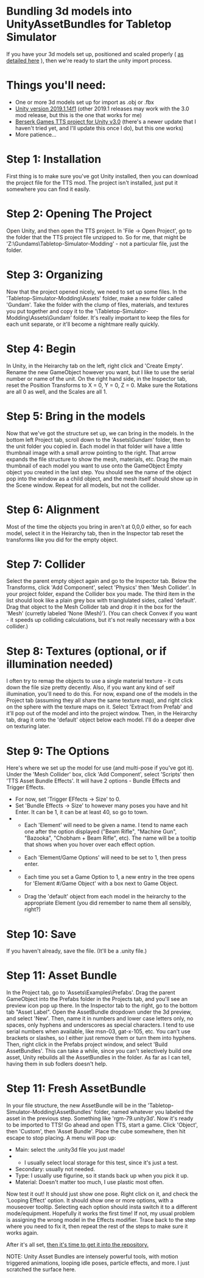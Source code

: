 # Bundling 3d models into UnityAssetBundles for Tabletop Simulator

If you have your 3d models set up, positioned and scaled properly ( [as detailed here](https://github.com/ScornMandark/gundam-tts-assets/blob/main/contributing/3d%20Model%20Prep%20Instructions.md) ), then we're ready to start the unity import process.

# Things you'll need:
- One or more 3d models set up for import as .obj or .fbx
- [Unity version 2019.1.14f1](https://unity3d.com/unity/whats-new/2019.1.14) (other 2019.1 releases may work with the 3.0 mod release, but this is the one that works for me)
- [Berserk Games TTS project for Unity v3.0](https://github.com/Berserk-Games/Tabletop-Simulator-Modding/releases/tag/v3.0) (there's a newer update that I haven't tried yet, and I'll update this once I do), but this one works)
- More patience...

# Step 1: Installation
First thing is to make sure you've got Unity installed, then you can download the project file for the TTS mod.  The project isn't installed, just put it somewhere you can find it easily.

# Step 2: Opening The Project
Open Unity, and then open the TTS project.  In 'File -> Open Project', go to the folder that the TTS project file unzipped to.  So for me, that might be 'Z:\Gundams\Tabletop-Simulator-Modding\' - not a particular file, just the folder.

# Step 3: Organizing
Now that the project opened nicely, we need to set up some files.  In the 'Tabletop-Simulator-Modding\Assets' folder, make a new folder called 'Gundam'.  Take the folder with the clump of files, materials, and textures you put together and copy it to the '\Tabletop-Simulator-Modding\Assets\Gundam' folder.  It's really important to keep the files for each unit separate, or it'll become a nightmare really quickly.

# Step 4: Begin
In Unity, in the Heirarchy tab on the left, right click and 'Create Empty'.  Rename the new GameObject however you want, but I like to use the serial number or name of the unit.  On the right hand side, in the Inspector tab, reset the Position Transforms to X = 0, Y = 0, Z = 0.  Make sure the Rotations are all 0 as well, and the Scales are all 1.

# Step 5: Bring in the models
Now that we've got the structure set up, we can bring in the models.  In the bottom left Project tab, scroll down to the 'Assets\Gundam' folder, then to the unit folder you copied in.  Each model in that folder will have a little thumbnail image with a small arrow pointing to the right.  That arrow expands the file structure to show the mesh, materials, etc.  Drag the main thumbnail of each model you want to use onto the GameObject Empty object you created in the last step.  You should see the name of the object pop into the window as a child object, and the mesh itself should show up in the Scene window.  Repeat for all models, but not the collider.

# Step 6: Alignment
Most of the time the objects you bring in aren't at 0,0,0 either, so for each model, select it in the Heirarchy tab, then in the Inspector tab reset the transforms like you did for the empty object.

# Step 7: Collider
Select the parent empty object again and go to the Inspector tab.  Below the Transforms, click 'Add Component', select 'Physics' then 'Mesh Collider'.  In your project folder, expand the Collider box you made.  The third item in the list should look like a plain grey box with trianglulated sides, called 'default'.  Drag that object to the Mesh Collider tab and drop it in the box for the 'Mesh' (curretly labeled 'None (Mesh)').  (You can check Convex if you want - it speeds up colliding calculations, but it's not really necessary with a box collider.)

# Step 8: Textures (optional, or if illumination needed)
I often try to remap the objects to use a single material texture - it cuts down the file size pretty decently.  Also, if you want any kind of self illumination, you'll need to do this.  For now, expand one of the models in the Project tab (assuming they all share the same texture map), and right click on the sphere with the texture maps on it.  Select 'Extract from Prefab' and it'll pop out of the model and into the project window.  Then, in the Heirarchy tab, drag it onto the 'default' object below each model.  I'll do a deeper dive on texturing later.

# Step 9: The Options
Here's where we set up the model for use (and multi-pose if you've got it).  Under the 'Mesh Collider' box, click 'Add Component', select 'Scripts' then 'TTS Asset Bundle Effects'.  It will have 2 options - Bundle Effects and Trigger Effects.  
- For now, set 'Trigger EFfects -> Size' to 0.  
- Set 'Bundle Effects -> Size' to however many poses you have and hit Enter.  It can be 1, it can be at least 40, so go to town.  
- - Each 'Element' will need to be given a name.  I tend to name each one after the option displayed ("Beam Rifle", "Machine Gun", "Bazooka", "Chobham + Beam Rifle", etc).  The name will be a tooltip that shows when you hover over each effect option.
- - Each 'Element/Game Options' will need to be set to 1, then press enter.
- - Each time you set a Game Option to 1, a new entry in the tree opens for 'Element #/Game Object' with a box next to Game Object.
- - Drag the 'default' object from each model in the heirarchy to the appropriate Element (you did remember to name them all sensibly, right?)

# Step 10: Save
If you haven't already, save the file.  (It'll be a .unity file.)

# Step 11: Asset Bundle
In the Project tab, go to 'Assets\Examples\Prefabs'. Drag the parent GameObject into the Prefabs folder in the Projects tab, and you'll see an preview icon pop up there.  In the Inspector tab to the right, go to the bottom tab "Asset Label".  Open the AssetBundle dropdown under the 3d preview, and select 'New'.  Then, name it in numbers and lower case letters only, no spaces, only hyphens and underscores as special characters.  I tend to use serial numbers when available, like msn-03, gat-x-105, etc.  You can't use brackets or slashes, so I either just remove them or turn them into hyphens.  Then, right click in the Prefabs project window, and select 'Build AssetBundles'.  This can take a while, since you can't selectively build one asset, Unity rebuilds all the AssetBundles in the folder.  As far as I can tell, having them in sub fodlers doesn't help.  

# Step 11: Fresh AssetBundle
In your file structure, the new AssetBundle will be in the 'Tabletop-Simulator-Modding\AssetBundles' folder, named whatever you labeled the asset in the previous step.  Something like 'rgm-79.unity3d'.  Now it's ready to be imported to TTS!  Go ahead and open TTS, start a game.  Click 'Object', then 'Custom', then 'Asset Bundle'.  Place the cube somewhere, then hit escape to stop placing.  A menu will pop up:
- Main: select the .unity3d file you just made!
- - I usually select local storage for this test, since it's just a test.
- Secondary: usually not needed.
- Type: I usually use figurine, so it stands back up when you pick it up.
- Material:  Doesn't matter too much, I use plastic most often.

Now test it out!  It should just show one pose.  Right click on it, and check the 'Looping Effect' option.  It should show one or more options, with a mouseover tooltip.  Selecting each option should insta switch it to a different mode/equipment.  Hopefully it works the first time!  If not, my usual problem is assigning the wrong model in the Effects modifier.  Trace back to the step where you need to fix it, then repeat the rest of the steps to make sure it works again.

After it's all set, [then it's time to get it into the repository.](https://github.com/ScornMandark/gundam-tts-assets/blob/main/contributing/Adding%20Assets%20to%20the%20Repository)

NOTE:  Unity Asset Bundles are intensely powerful tools, with motion triggered animations, looping idle poses, particle effects, and more.  I just scratched the surface here.

